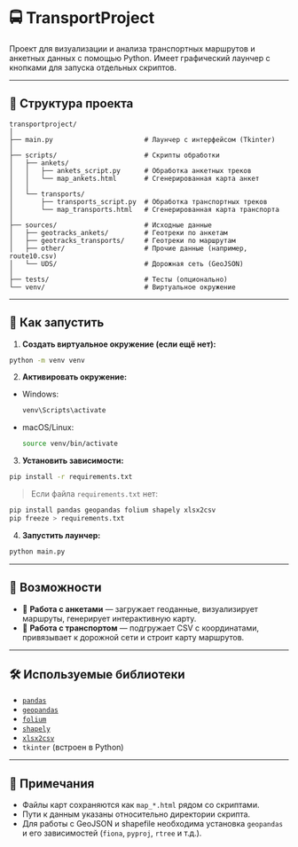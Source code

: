 # 🚍 TransportProject

Проект для визуализации и анализа транспортных маршрутов и анкетных данных с помощью Python. Имеет графический лаунчер с кнопками для запуска отдельных скриптов.

---

## 📁 Структура проекта

```
transportproject/
│
├── main.py                       # Лаунчер с интерфейсом (Tkinter)
│
├── scripts/                      # Скрипты обработки
│   ├── ankets/
│   │   ├── ankets_script.py      # Обработка анкетных треков
│   │   └── map_ankets.html       # Сгенерированная карта анкет
│   │
│   └── transports/
│       ├── transports_script.py  # Обработка транспортных треков
│       └── map_transports.html   # Сгенерированная карта транспорта
│
├── sources/                      # Исходные данные
│   ├── geotracks_ankets/         # Геотреки по анкетам
│   ├── geotracks_transports/     # Геотреки по маршрутам
│   ├── other/                    # Прочие данные (например, route10.csv)
│   └── UDS/                      # Дорожная сеть (GeoJSON)
│
├── tests/                        # Тесты (опционально)
└── venv/                         # Виртуальное окружение
```

---

## 🚀 Как запустить

1. **Создать виртуальное окружение (если ещё нет):**

```bash
python -m venv venv
```

2. **Активировать окружение:**

- Windows:
  ```bash
  venv\Scripts\activate
  ```
- macOS/Linux:
  ```bash
  source venv/bin/activate
  ```

3. **Установить зависимости:**

```bash
pip install -r requirements.txt
```

> Если файла `requirements.txt` нет:
```bash
pip install pandas geopandas folium shapely xlsx2csv
pip freeze > requirements.txt
```

4. **Запустить лаунчер:**

```bash
python main.py
```

---

## 🧩 Возможности

- 📍 **Работа с анкетами** — загружает геоданные, визуализирует маршруты, генерирует интерактивную карту.
- 🚌 **Работа с транспортом** — подгружает CSV с координатами, привязывает к дорожной сети и строит карту маршрутов.

---

## 🛠 Используемые библиотеки

- [`pandas`](https://pandas.pydata.org/)
- [`geopandas`](https://geopandas.org/)
- [`folium`](https://python-visualization.github.io/folium/)
- [`shapely`](https://shapely.readthedocs.io/)
- [`xlsx2csv`](https://github.com/dilshod/xlsx2csv)
- `tkinter` (встроен в Python)

---

## 📌 Примечания

- Файлы карт сохраняются как `map_*.html` рядом со скриптами.
- Пути к данным указаны относительно директории скрипта.
- Для работы с GeoJSON и shapefile необходима установка `geopandas` и его зависимостей (`fiona`, `pyproj`, `rtree` и т.д.).
